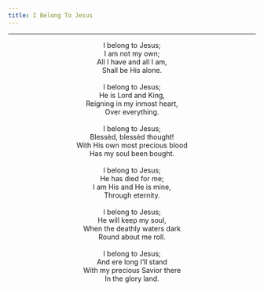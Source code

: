 ```yaml
---
title: I Belong To Jesus
---
```


---
<center>
I belong to Jesus;<br/>
I am not my own;<br/>
All I have and all I am,<br/>
Shall be His alone.<br/>
<br/>
I belong to Jesus;<br/>
He is Lord and King,<br/>
Reigning in my inmost heart,<br/>
Over everything.<br/>
<br/>
I belong to Jesus;<br/>
Blessèd, blessèd thought!<br/>
With His own most precious blood<br/>
Has my soul been bought.<br/>
<br/>
I belong to Jesus;<br/>
He has died for me;<br/>
I am His and He is mine,<br/>
Through eternity.<br/>
<br/>
I belong to Jesus;<br/>
He will keep my soul,<br/>
When the deathly waters dark<br/>
Round about me roll.<br/>
<br/>
I belong to Jesus;<br/>
And ere long I’ll stand<br/>
With my precious Savior there<br/>
In the glory land.
</center>